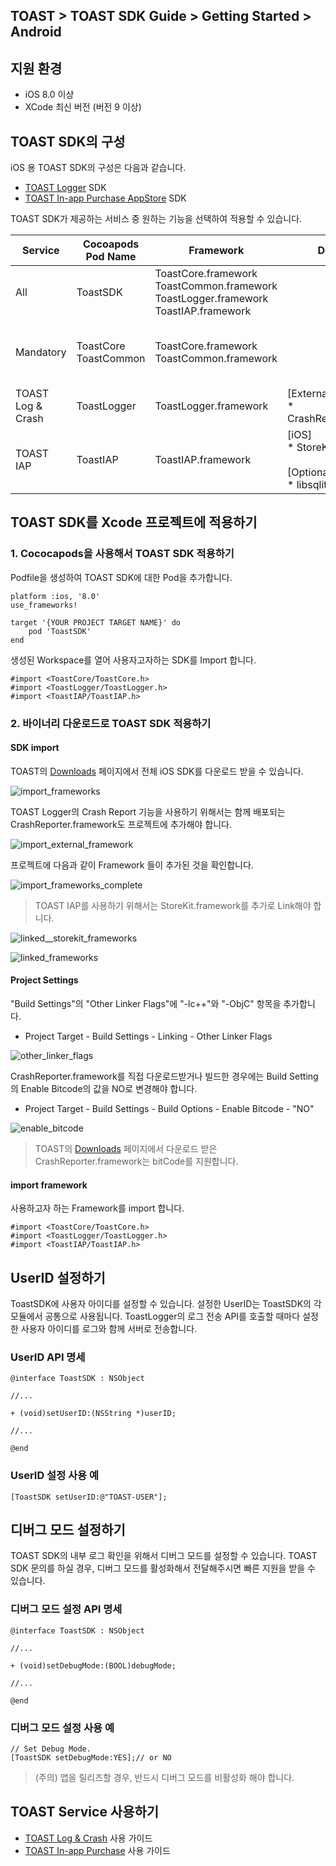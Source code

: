 ## TOAST > TOAST SDK Guide > Getting Started > Android

## 지원 환경

* iOS 8.0 이상
* XCode 최신 버전 (버전 9 이상)

## TOAST SDK의 구성

iOS 용 TOAST SDK의 구성은 다음과 같습니다.

* [TOAST Logger](./log-collector-ios) SDK
* [TOAST In-app Purchase AppStore](./iap-ios) SDK

TOAST SDK가 제공하는 서비스 중 원하는 기능을 선택하여 적용할 수 있습니다.

| Service  | Cocoapods Pod Name | Framework | Dependency | Build Settings |
| --- | --- | --- | --- | --- | 
| All | ToastSDK | ToastCore.framework<br/>ToastCommon.framework<br/>ToastLogger.framework<br/>ToastIAP.framework |  |  |
| Mandatory   | ToastCore<br/>ToastCommon | ToastCore.framework<br/>ToastCommon.framework | | OTHER_LDFLAGS = (<br/>    "-ObjC",<br/>    "-lc++" <br/>); |
| TOAST Log & Crash | ToastLogger | ToastLogger.framework | [External & Optional]<br/> * CrashReporter.framework | ENABLE_BITCODE = NO; |
| TOAST IAP | ToastIAP | ToastIAP.framework | [iOS]<br/> * StoreKit.framework<br/><br/>[Optional]<br/> * libsqlite3.tdb | |

## TOAST SDK를 Xcode 프로젝트에 적용하기

### 1. Cococapods을 사용해서 TOAST SDK 적용하기

Podfile을 생성하여 TOAST SDK에 대한 Pod을 추가합니다.

```podspec
platform :ios, '8.0'
use_frameworks!

target '{YOUR PROJECT TARGET NAME}' do
    pod 'ToastSDK'
end
```

생성된 Workspace를 열어 사용자고자하는 SDK를 Import 합니다.

```objc
#import <ToastCore/ToastCore.h>
#import <ToastLogger/ToastLogger.h>
#import <ToastIAP/ToastIAP.h>
```

### 2. 바이너리 다운로드로 TOAST SDK 적용하기

#### SDK import

TOAST의 [Downloads](../../../Download/#toast-sdk) 페이지에서 전체 iOS SDK를 다운로드 받을 수 있습니다.

![import_frameworks](http://static.toastoven.net/toastcloud/sdk/ios/overview_import_frameworks_folder.png)

TOAST Logger의 Crash Report 기능을 사용하기 위해서는 함께 배포되는 CrashReporter.framework도 프로젝트에 추가해야 합니다.

![import_external_framework](http://static.toastoven.net/toastcloud/sdk/ios/overview_import_external_folder.png)

프로젝트에 다음과 같이 Framework 들이 추가된 것을 확인합니다.

![import_frameworks_complete](http://static.toastoven.net/toastcloud/sdk/ios/overview_import_complete_folder.png)

> TOAST IAP를 사용하기 위해서는 StoreKit.framework를 추가로 Link해야 합니다.

![linked__storekit_frameworks](http://static.toastoven.net/toastcloud/sdk/ios/overview_link_frameworks_StoreKit.png)

![linked_frameworks](http://static.toastoven.net/toastcloud/sdk/ios/overview_link_frameworks_noAdSupport_IAP.png)


#### Project Settings

"Build Settings"의 "Other Linker Flags"에 "-lc++"와 "-ObjC" 항목을 추가합니다.

* Project Target - Build Settings - Linking - Other Linker Flags

![other_linker_flags](http://static.toastoven.net/toastcloud/sdk/ios/overview_settings_flags.png)

CrashReporter.framework를 직접 다운로드받거나 빌드한 경우에는 Build Setting의 Enable Bitcode의 값을 NO로 변경해야 합니다.

* Project Target - Build Settings - Build Options - Enable Bitcode - "NO"

![enable_bitcode](http://static.toastoven.net/toastcloud/sdk/ios/overview_settings_bitcode.png)
> TOAST의 [Downloads](../../../Download/#toast-sdk) 페이지에서 다운로드 받은 CrashReporter.framework는 bitCode를 지원합니다.

#### import framework 

사용하고자 하는 Framework를 import 합니다.

```objc
#import <ToastCore/ToastCore.h>
#import <ToastLogger/ToastLogger.h>
#import <ToastIAP/ToastIAP.h>
```

## UserID 설정하기

ToastSDK에 사용자 아이디를 설정할 수 있습니다.
설정한 UserID는 ToastSDK의 각 모듈에서 공통으로 사용됩니다.
ToastLogger의 로그 전송 API를 호출할 때마다 설정한 사용자 아이디를 로그와 함께 서버로 전송합니다.

### UserID API 명세

```objc
@interface ToastSDK : NSObject

//...

+ (void)setUserID:(NSString *)userID;

//...

@end
```

### UserID 설정 사용 예

```objc
[ToastSDK setUserID:@"TOAST-USER"];
```
## 디버그 모드 설정하기

TOAST SDK의 내부 로그 확인을 위해서 디버그 모드를 설정할 수 있습니다.
TOAST SDK 문의를 하실 경우, 디버그 모드를 활성화해서 전달해주시면 빠른 지원을 받을 수 있습니다.

### 디버그 모드 설정 API 명세


```objc
@interface ToastSDK : NSObject

//...

+ (void)setDebugMode:(BOOL)debugMode;

//...

@end
```

### 디버그 모드 설정 사용 예

```objc
// Set Debug Mode.
[ToastSDK setDebugMode:YES];// or NO
```

> (주의) 앱을 릴리즈할 경우, 반드시 디버그 모드를 비활성화 해야 합니다.

## TOAST Service 사용하기

* [TOAST Log & Crash](./log-collector-ios) 사용 가이드
* [TOAST In-app Purchase](./iap-ios) 사용 가이드
